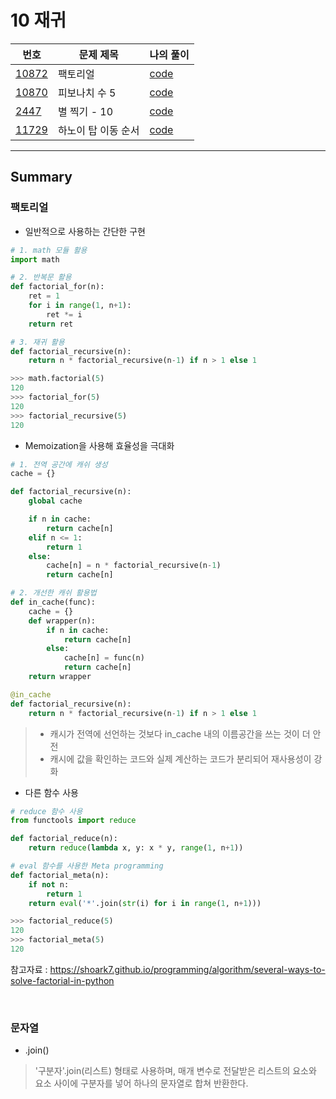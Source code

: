# 10 재귀

|번호|문제 제목|나의 풀이|
|---|---|---|
[10872](https://www.acmicpc.net/problem/10872)|팩토리얼|[code](01_10872.py)
[10870](https://www.acmicpc.net/problem/10870)|피보나치 수 5|[code](02_10870.py)
[2447](https://www.acmicpc.net/problem/2447)|별 찍기 - 10|[code](03_2447.py)
[11729](https://www.acmicpc.net/problem/11729)|하노이 탑 이동 순서|[code](04_11729.py)

---

## Summary

### 팩토리얼

- 일반적으로 사용하는 간단한 구현

```python
# 1. math 모듈 활용
import math

# 2. 반복문 활용
def factorial_for(n):
    ret = 1
    for i in range(1, n+1):
        ret *= i
    return ret

# 3. 재귀 활용
def factorial_recursive(n):
    return n * factorial_recursive(n-1) if n > 1 else 1
```
```python
>>> math.factorial(5)
120
>>> factorial_for(5)
120
>>> factorial_recursive(5)
120
```

- Memoization을 사용해 효율성을 극대화

```python
# 1. 전역 공간에 캐쉬 생성
cache = {}

def factorial_recursive(n):
    global cache

    if n in cache:
        return cache[n]
    elif n <= 1:
        return 1
    else:
        cache[n] = n * factorial_recursive(n-1)
	    return cache[n]

# 2. 개선한 캐쉬 활용법
def in_cache(func):
    cache = {}
    def wrapper(n):
        if n in cache:
            return cache[n]
        else:
            cache[n] = func(n)
            return cache[n]
    return wrapper

@in_cache
def factorial_recursive(n):
    return n * factorial_recursive(n-1) if n > 1 else 1
```
> - 캐시가 전역에 선언하는 것보다 in_cache 내의 이름공간을 쓰는 것이 더 안전<br>
> - 캐시에 값을 확인하는 코드와 실제 계산하는 코드가 분리되어 재사용성이 강화<br>

- 다른 함수 사용

```python
# reduce 함수 사용
from functools import reduce

def factorial_reduce(n):
    return reduce(lambda x, y: x * y, range(1, n+1))

# eval 함수를 사용한 Meta programming
def factorial_meta(n):
    if not n:
        return 1
    return eval('*'.join(str(i) for i in range(1, n+1)))
```
```python
>>> factorial_reduce(5)
120
>>> factorial_meta(5)
120
```

참고자료 : <https://shoark7.github.io/programming/algorithm/several-ways-to-solve-factorial-in-python>

<br>

### 문자열

- .join()

> '구분자'.join(리스트) 형태로 사용하며, 매개 변수로 전달받은 리스트의 요소와 요소 사이에 구분자를 넣어 하나의 문자열로 합쳐 반환한다.